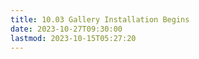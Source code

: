 ```yaml
---
title: 10.03 Gallery Installation Begins
date: 2023-10-27T09:30:00
lastmod: 2023-10-15T05:27:20
---
```

